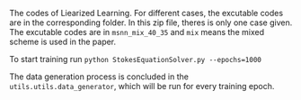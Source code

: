 The codes of Liearized Learning. For different cases, the excutable codes are in the corresponding folder. In this zip file, theres is only one case given. The excutable codes are in `msnn_mix_40_35` and `mix` means the mixed scheme is used in the paper.

To start training run
`python StokesEquationSolver.py --epochs=1000`

The data generation process is concluded in the `utils.utils.data_generator`, which will be run for every training epoch.

